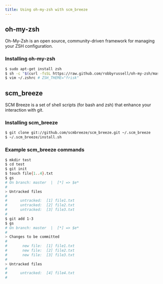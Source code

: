 ```yaml
---
title: Using oh-my-zsh with scm_breeze
---
```


## oh-my-zsh
Oh-My-Zsh is an open source, community-driven framework for managing your ZSH configuration.

### Installing oh-my-zsh
```bash
$ sudo apt-get install zsh
$ sh -c "$(curl -fsSL https://raw.github.com/robbyrussell/oh-my-zsh/master/tools/install.sh)"
$ vim ~/.zshrc # ZSH_THEME="frisk"
```

## scm_breeze
SCM Breeze is a set of shell scripts (for bash and zsh) that enhance your interaction with git.

### Installing scm_breeze
```bash
$ git clone git://github.com/scmbreeze/scm_breeze.git ~/.scm_breeze
$ ~/.scm_breeze/install.sh
```
### Example scm_breeze commands
```bash
$ mkdir test
$ cd test
$ git init
$ touch file{1..4}.txt
$ gs
# On branch: master  |  [*] => $e*
#
> Untracked files
#
#      untracked:  [1] file1.txt 
#      untracked:  [2] file2.txt 
#      untracked:  [3] file3.txt 
#
$ git add 1-3
$ gs
# On branch: master  |  [*] => $e*
#
> Changes to be committed
#
#       new file:  [1] file1.txt 
#       new file:  [2] file2.txt 
#       new file:  [3] file3.txt 
#
> Untracked files
#
#      untracked:  [4] file4.txt 
#
```
